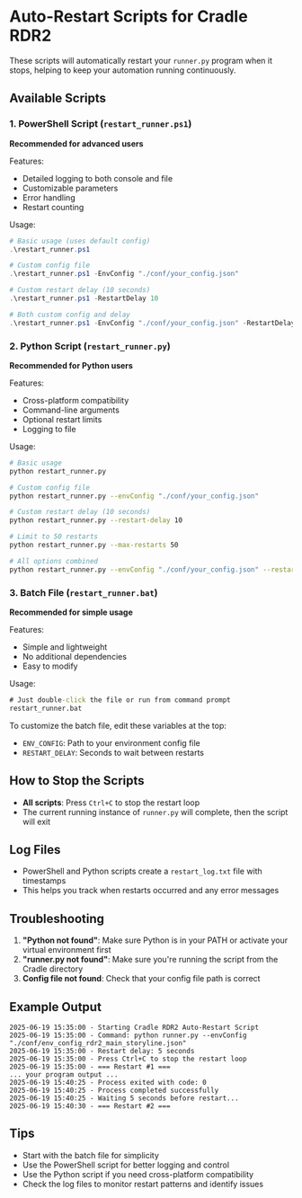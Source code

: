 # Auto-Restart Scripts for Cradle RDR2

These scripts will automatically restart your `runner.py` program when it stops, helping to keep your automation running continuously.

## Available Scripts

### 1. PowerShell Script (`restart_runner.ps1`)
**Recommended for advanced users**

Features:
- Detailed logging to both console and file
- Customizable parameters
- Error handling
- Restart counting

Usage:
```powershell
# Basic usage (uses default config)
.\restart_runner.ps1

# Custom config file
.\restart_runner.ps1 -EnvConfig "./conf/your_config.json"

# Custom restart delay (10 seconds)
.\restart_runner.ps1 -RestartDelay 10

# Both custom config and delay
.\restart_runner.ps1 -EnvConfig "./conf/your_config.json" -RestartDelay 10
```

### 2. Python Script (`restart_runner.py`)
**Recommended for Python users**

Features:
- Cross-platform compatibility
- Command-line arguments
- Optional restart limits
- Logging to file

Usage:
```bash
# Basic usage
python restart_runner.py

# Custom config file
python restart_runner.py --envConfig "./conf/your_config.json"

# Custom restart delay (10 seconds)
python restart_runner.py --restart-delay 10

# Limit to 50 restarts
python restart_runner.py --max-restarts 50

# All options combined
python restart_runner.py --envConfig "./conf/your_config.json" --restart-delay 10 --max-restarts 100
```

### 3. Batch File (`restart_runner.bat`)
**Recommended for simple usage**

Features:
- Simple and lightweight
- No additional dependencies
- Easy to modify

Usage:
```cmd
# Just double-click the file or run from command prompt
restart_runner.bat
```

To customize the batch file, edit these variables at the top:
- `ENV_CONFIG`: Path to your environment config file
- `RESTART_DELAY`: Seconds to wait between restarts

## How to Stop the Scripts

- **All scripts**: Press `Ctrl+C` to stop the restart loop
- The current running instance of `runner.py` will complete, then the script will exit

## Log Files

- PowerShell and Python scripts create a `restart_log.txt` file with timestamps
- This helps you track when restarts occurred and any error messages

## Troubleshooting

1. **"Python not found"**: Make sure Python is in your PATH or activate your virtual environment first
2. **"runner.py not found"**: Make sure you're running the script from the Cradle directory
3. **Config file not found**: Check that your config file path is correct

## Example Output

```
2025-06-19 15:35:00 - Starting Cradle RDR2 Auto-Restart Script
2025-06-19 15:35:00 - Command: python runner.py --envConfig "./conf/env_config_rdr2_main_storyline.json"
2025-06-19 15:35:00 - Restart delay: 5 seconds
2025-06-19 15:35:00 - Press Ctrl+C to stop the restart loop
2025-06-19 15:35:00 - === Restart #1 ===
... your program output ...
2025-06-19 15:40:25 - Process exited with code: 0
2025-06-19 15:40:25 - Process completed successfully
2025-06-19 15:40:25 - Waiting 5 seconds before restart...
2025-06-19 15:40:30 - === Restart #2 ===
```

## Tips

- Start with the batch file for simplicity
- Use the PowerShell script for better logging and control
- Use the Python script if you need cross-platform compatibility
- Check the log files to monitor restart patterns and identify issues 